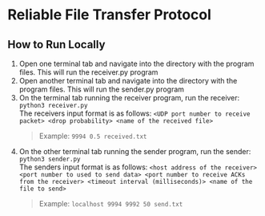 # Reliable File Transfer Protocol  

## How to Run Locally  
1. Open one terminal tab and navigate into the directory with the program files. This will run the receiver.py program  
2. Open another terminal tab and navigate into the directory with the program files. This will run the sender.py program  
3. On the terminal tab running the receiver program, run the receiver: `python3 receiver.py`  
   The receivers input format is as follows: `<UDP port number to receive packet> <drop probability> <name of the received file>`
   > Example: `9994 0.5 received.txt`  
4. On the other terminal tab running the sender program, run the sender: `python3 sender.py`  
   The senders input format is as follows: `<host address of the receiver> <port number to used to send data> <port number to receive ACKs from the receiver> <timeout interval (milliseconds)> <name of the file to send>`  
   > Example: `localhost 9994 9992 50 send.txt`